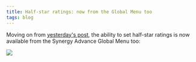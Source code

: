 ```yaml
---
title: Half-star ratings: now from the Global Menu too
tags: blog
---
```


Moving on from [yesterday's post](http://www.wincent.com/a/about/wincent/weblog/archives/2007/05/halfstar_rating.php), the ability to set half-star ratings is now available from the Synergy Advance Global Menu too:

![](/system/images/legacy/half-stars-global-menu.png)
